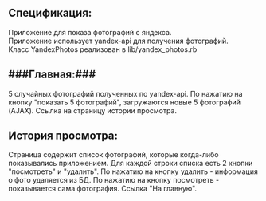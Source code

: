 ﻿Спецификация:
---
Приложение для показа фотографий с яндекса.<br />
Приложение использует yandex-api для получения фотографий.<br />
Класс YandexPhotos реализован в lib/yandex_photos.rb<br />

###Главная:###
---
5 случайных фотографий полученных по yandex-api.
По нажатию на кнопку "показать 5 фотографий", загружаются новые 5 фотографий (AJAX).
Ссылка на страницу истории просмотра.

История просмотра:
---
Страница содержит список фотографий, которые когда-либо показывались приложением.
Для каждой строки списка есть 2 кнопки "посмотреть" и "удалить".
По нажатию на кнопку удалить - информация о фото удаляется из БД.
По нажатию на кнопку посмотреть - показывается сама фотография.
Ссылка "На главную".

